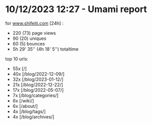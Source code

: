 # 10/12/2023 12:27 - Umami report
for www.shifeiti.com [24h] :

 - 220 (73) page views
 - 90 (20) uniques
 - 60 (5) bounces
 - 5h 29' 35'' (4h 18' 5'') totaltime


top 10 urls:
 - 55x [/]
 - 40x [/blog/2022-12-09/]
 - 32x [/blog/2023-01-12/]
 - 21x [/blog/2022-12-22/]
 - 17x [/blog/2022-05-07/]
 - 7x [/blog/categories/]
 - 6x [/wiki/]
 - 6x [/about/]
 - 4x [/blog/tags/]
 - 4x [/blog/archives/]


